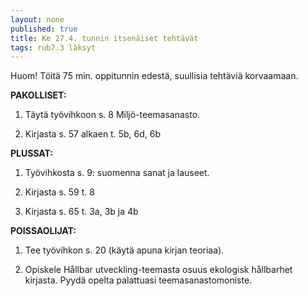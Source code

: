 ```yaml
---
layout: none
published: true
title: Ke 27.4. tunnin itsenäiset tehtävät
tags: rub7.3 läksyt
---
```

Huom! Töitä 75 min. oppitunnin edestä, suullisia tehtäviä korvaamaan.

**PAKOLLISET:**

1. Täytä työvihkoon s. 8 Miljö-teemasanasto. 

2. Kirjasta s. 57 alkaen t. 5b, 6d, 6b


**PLUSSAT:**

1. Työvihkosta s. 9: suomenna sanat ja lauseet.

2. Kirjasta s. 59 t. 8

3. Kirjasta s. 65 t. 3a, 3b ja 4b

**POISSAOLIJAT:**

1. Tee työvihkon s. 20 (käytä apuna kirjan teoriaa).

2. Opiskele Hållbar utveckling-teemasta osuus ekologisk hållbarhet kirjasta. Pyydä opelta palattuasi teemasanastomoniste.
